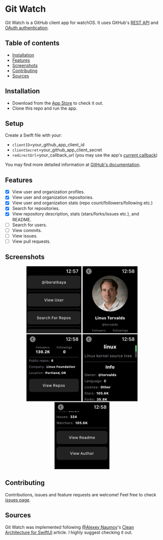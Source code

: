 # Git Watch

Git Watch is a GitHub client app for watchOS. It uses GitHub's [REST API](https://docs.github.com/en/rest) and [OAuth authentication](https://docs.github.com/en/rest/guides/basics-of-authentication).

## Table of contents

- [Installation](#installation)
- [Features](#features)
- [Screenshots](#screenshots)
- [Contributing](#contributing)
- [Sources](#sources)

## Installation

- Download from the [App Store](https://apps.apple.com/tr/app/git-watch-github/id1555218889) to check it out.
- Clone this repo and run the app.

## Setup

Create a Swift file with your:

- `clientID`=your_github_app_client_id
- `clientSecret`=your_github_app_client_secret
- `redirectUrl`=your_callback_url (you may use the app's [current callback](https://iberatkaya.github.io/github-watch-web-callback/))

You may find more detailed information at [GitHub's documentation](https://docs.github.com/en/rest/guides/basics-of-authentication#registering-your-app).

## Features

- [x] View user and organization profiles.
- [x] View user and organization repositories.
- [x] View user and organization stats (repo count/followers/following etc.)
- [x] Search for repositories.
- [x] View repository description, stats (stars/forks/issues etc.), and README.
- [ ] Search for users.
- [ ] View commits.
- [ ] View issues.
- [ ] View pull requests.

## Screenshots

<p align="center">
    <img alt="Screenshot" src="https://raw.githubusercontent.com/iberatkaya/github-watch/main/screenshots/1.png" width="180" >
        <img alt="Screenshot" src="https://raw.githubusercontent.com/iberatkaya/github-watch/main/screenshots/2.png" width="180" >
    <img alt="Screenshot" src="https://raw.githubusercontent.com/iberatkaya/github-watch/main/screenshots/3.png" width="180" >
    <img alt="Screenshot" src="https://raw.githubusercontent.com/iberatkaya/github-watch/main/screenshots/4.png" width="180" >
    <img alt="Screenshot" src="https://raw.githubusercontent.com/iberatkaya/github-watch/main/screenshots/5.png" width="180" >
</p>

## Contributing

Contributions, issues and feature requests are welcome! Feel free to check [issues page](https://github.com/iberatkaya/github-watch/issues).

## Sources

Git Watch was implemented following [@Alexey Naumov](https://github.com/nalexn)'s [Clean Architecture for SwiftUI](https://nalexn.github.io/clean-architecture-swiftui/) article. I highly suggest checking it out.
